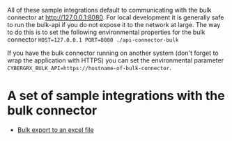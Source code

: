 All of these sample integrations default to communicating with the bulk connector at http://127.0.0.1:8080.  For local development it is generally safe to run the bulk-api if you do not expose it to the network at large.  The way to do this is to set the following environmental properties for the bulk connector `HOST=127.0.0.1 PORT=8080 ./api-connector-bulk`

If you have the bulk connector running on another system (don't forget to wrap the application with HTTPS) you can set the environmental parameter `CYBERGRX_BULK_API=https://hostname-of-bulk-connector`.

# A set of sample integrations with the bulk connector
- [Bulk export to an excel file](./excel-export/README.md)

